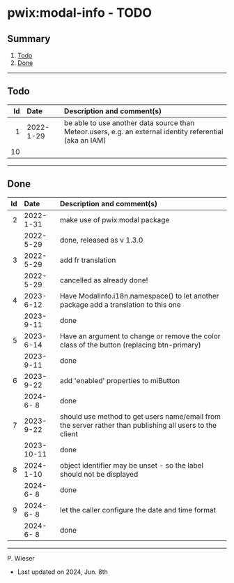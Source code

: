 # pwix:modal-info - TODO

## Summary

1. [Todo](#todo)
2. [Done](#done)

---
## Todo

|   Id | Date       | Description and comment(s) |
| ---: | :---       | :---                       |
|    1 | 2022- 1-29 | be able to use another data source than Meteor.users, e.g. an external identity referential (aka an IAM) |
|   10 |  |  |

---
## Done

|   Id | Date       | Description and comment(s) |
| ---: | :---       | :---                       |
|    2 | 2022- 1-31 | make use of pwix:modal package |
|      | 2022- 5-29 | done, released as v 1.3.0 |
|    3 | 2022- 5-29 | add fr translation |
|      | 2022- 5-29 | cancelled as already done! |
|    4 | 2023- 6-12 | Have ModalInfo.i18n.namespace() to let another package add a translation to this one |
|      | 2023- 9-11 | done |
|    5 | 2023- 6-14 | Have an argument to change or remove the color class of the button (replacing btn-primary) |
|      | 2023- 9-11 | done |
|    6 | 2023- 9-22 | add 'enabled' properties to miButton |
|      | 2024- 6- 8 | done |
|    7 | 2023- 9-22 | should use method to get users name/email from the server rather than publishing all users to the client |
|      | 2023-10-11 | done |
|    8 | 2024- 1-10 | object identifier may be unset - so the label should not be displayed |
|      | 2024- 6- 8 | done |
|    9 | 2024- 6- 8 | let the caller configure the date and time format |
|      | 2024- 6- 8 | done |

---
P. Wieser
- Last updated on 2024, Jun. 8th
